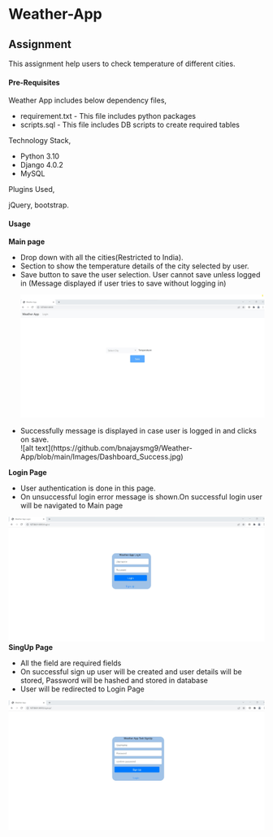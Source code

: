 # Weather-App
<h2>Assignment</h2>

This assignment help users to check temperature of different cities.

<h4>Pre-Requisites</h4>

Weather App includes below dependency files,

<ul>
<li>requirement.txt - This file includes python packages</li>
<li>scripts.sql - This file includes DB scripts to create required tables</li>
</ul>

Technology Stack,

<ul>
<li>Python 3.10</li>
<li>Django 4.0.2</li>
<li>MySQL</li>
</ul>

Plugins Used,

jQuery, bootstrap.

<h4>Usage</h4>

<b>Main page</b>
<ul>
<li>Drop down with all the cities(Restricted to India).</li>
<li>Section to show the temperature details of the city selected by user.</li>
<li>Save button to save the user selection. User cannot save unless logged in (Message displayed if user tries to save without logging in)</li>


![alt text](https://github.com/bnajaysmg9/Weather-App/blob/main/Images/Dashboard.jpg)
      
<li>Successfully message is displayed in case user is logged in and clicks on save.</li>
![alt text](https://github.com/bnajaysmg9/Weather-App/blob/main/Images/Dashboard_Success.jpg)
</ul>

<b>Login Page</b>
<ul>
<li>User authentication is done in this page.</li>
<li>On unsuccessful login error message is shown.On successful login user will be navigated to Main page</li>
</ul> 

![alt text](https://github.com/bnajaysmg9/Weather-App/blob/main/Images/Login.jpg)
<b>SingUp Page</b>
<ul>
<li>All the field are required fields</li>
<li>On successful sign up user will be created and user details will be stored, Password will be hashed and stored in database</li>
<li>User will be redirected to Login Page</li>
</ul>

![alt text](https://github.com/bnajaysmg9/Weather-App/blob/main/Images/SignUp.jpg)






      


